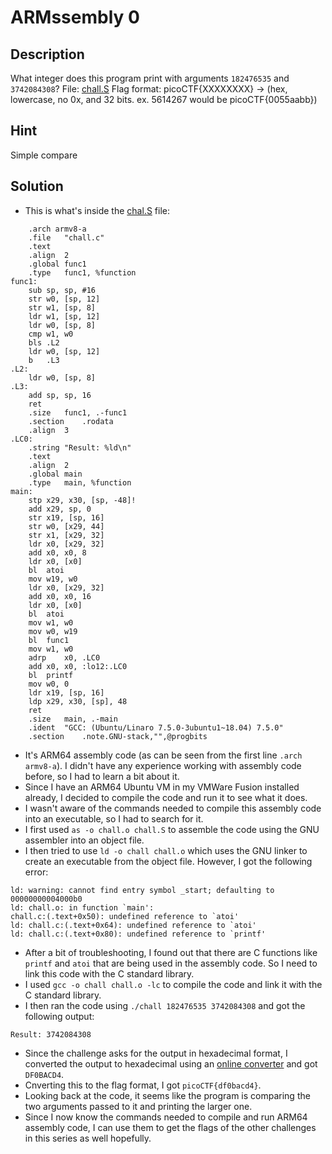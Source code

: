 # ARMssembly 0
## Description
What integer does this program print with arguments `182476535` and `3742084308`? File: [chall.S](./chall.S) Flag format: picoCTF{XXXXXXXX} -> (hex, lowercase, no 0x, and 32 bits. ex. 5614267 would be picoCTF{0055aabb})
## Hint
Simple compare
## Solution
- This is what's inside the [chal.S](./chall.S) file:
```assembly
	.arch armv8-a
	.file	"chall.c"
	.text
	.align	2
	.global	func1
	.type	func1, %function
func1:
	sub	sp, sp, #16
	str	w0, [sp, 12]
	str	w1, [sp, 8]
	ldr	w1, [sp, 12]
	ldr	w0, [sp, 8]
	cmp	w1, w0
	bls	.L2
	ldr	w0, [sp, 12]
	b	.L3
.L2:
	ldr	w0, [sp, 8]
.L3:
	add	sp, sp, 16
	ret
	.size	func1, .-func1
	.section	.rodata
	.align	3
.LC0:
	.string	"Result: %ld\n"
	.text
	.align	2
	.global	main
	.type	main, %function
main:
	stp	x29, x30, [sp, -48]!
	add	x29, sp, 0
	str	x19, [sp, 16]
	str	w0, [x29, 44]
	str	x1, [x29, 32]
	ldr	x0, [x29, 32]
	add	x0, x0, 8
	ldr	x0, [x0]
	bl	atoi
	mov	w19, w0
	ldr	x0, [x29, 32]
	add	x0, x0, 16
	ldr	x0, [x0]
	bl	atoi
	mov	w1, w0
	mov	w0, w19
	bl	func1
	mov	w1, w0
	adrp	x0, .LC0
	add	x0, x0, :lo12:.LC0
	bl	printf
	mov	w0, 0
	ldr	x19, [sp, 16]
	ldp	x29, x30, [sp], 48
	ret
	.size	main, .-main
	.ident	"GCC: (Ubuntu/Linaro 7.5.0-3ubuntu1~18.04) 7.5.0"
	.section	.note.GNU-stack,"",@progbits
```
- It's ARM64 assembly code (as can be seen from the first line `.arch armv8-a`). I didn't have any experience working with assembly code before, so I had to learn a bit about it. 
- Since I have an ARM64 Ubuntu VM in my VMWare Fusion installed already, I decided to compile the code and run it to see what it does.
- I wasn't aware of the commands needed to compile this assembly code into an executable, so I had to search for it. 
- I first used `as -o chall.o chall.S` to assemble the code using the GNU assembler into an object file.
- I then tried to use `ld -o chall chall.o` which uses the GNU linker to create an executable from the object file. However, I got the following error:
```
ld: warning: cannot find entry symbol _start; defaulting to 00000000004000b0
ld: chall.o: in function `main':
chall.c:(.text+0x50): undefined reference to `atoi'
ld: chall.c:(.text+0x64): undefined reference to `atoi'
ld: chall.c:(.text+0x80): undefined reference to `printf'
```
- After a bit of troubleshooting, I found out that there are C functions like `printf` and `atoi` that are being used in the assembly code. So I need to link this code with the C standard library.
- I used `gcc -o chall chall.o -lc` to compile the code and link it with the C standard library.
- I then ran the code using `./chall 182476535 3742084308` and got the following output:
```
Result: 3742084308
```
- Since the challenge asks for the output in hexadecimal format, I converted the output to hexadecimal using an [online converter](https://www.rapidtables.com/convert/number/decimal-to-hex.html?x=3742084308) and got `DF0BACD4`.
- Cnverting this to the flag format, I got `picoCTF{df0bacd4}`.
- Looking back at the code, it seems like the program is comparing the two arguments passed to it and printing the larger one.
- Since I now know the commands needed to compile and run ARM64 assembly code, I can use them to get the flags of the other challenges in this series as well hopefully.